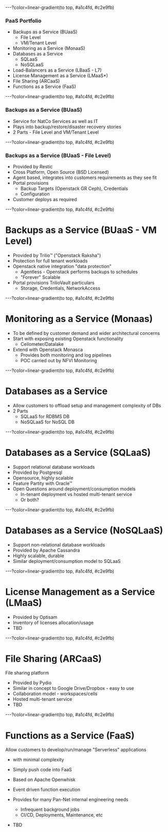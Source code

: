 ---?color=linear-gradient(to top, #a1c4fd, #c2e9fb)

### PaaS Portfolio

- Backups as a Service (BUaaS)
  - File Level
  - VM/Tenant Level
- Monitoring as a Service (MonaaS)
- Databases as a Service
  - SQLaaS
  - NoSQLaaS
- Load-Balancers as a Service (LBaaS - L7)
- License Management as a Service (LMaaS*)
- File Sharing (ARCaaS)
- Functions as a Service (FaaS)

---?color=linear-gradient(to top, #a1c4fd, #c2e9fb)

### Backups as a Service (BUaaS)

- Service for NatCo Services as well as IT
- Plays into backup/restore/disaster recovery stories
- 2 Parts - File Level and VM/Tenant Level

---?color=linear-gradient(to top, #a1c4fd, #c2e9fb)

### Backups as a Service (BUaaS - File Level)

- Provided by Restic
- Cross Platform, Open Source (BSD Licensed)
- Agent based, integrates into customers requirements as they see fit
- Portal provisions
  - Backup Targets (Openstack GR Ceph), Credentials
  - Configuration
- Customer deploys as required

---?color=linear-gradient(to top, #a1c4fd, #c2e9fb)

# Backups as a Service (BUaaS - VM Level)

- Provided by Trilio™ ("Openstack Raksha")
- Protection for full tenant workloads
- Openstack native integration "data protection"
  - Agentless - Openstack performs backups to schedules
  - "Forever" Scalable
- Portal provisions TrilioVault particulars
  - Storage, Credentials, NetworkAccess

---?color=linear-gradient(to top, #a1c4fd, #c2e9fb)

# Monitoring as a Service (Monaas)

- To be defined by customer demand and wider architectural concerns
- Start with exposing existing Openstack functionality
  - Ceilometer/Datalake
- Extend with Openstack Monasca
  - Provides both monitoring and log pipelines
  - POC carried out by NFVI Monitoring

---?color=linear-gradient(to top, #a1c4fd, #c2e9fb)

# Databases as a Service

- Allow customers to offload setup and management complexity of DBs
- 2 Parts
  - SQLaaS for RDBMS DB
  - NoSQLaaS for NoSQL DB

---?color=linear-gradient(to top, #a1c4fd, #c2e9fb)

# Databases as a Service (SQLaaS)

- Support relational database workloads
- Provided by Postgresql
- Opensource, highly scalable
- Feature Partity with Oracle™
- Open Questions around deployment/consumption models
  - In-tenant deployment vs hosted multi-tenant service
  - Or both?

---?color=linear-gradient(to top, #a1c4fd, #c2e9fb)

# Databases as a Service (NoSQLaaS)

- Support non-relational database workloads
- Provided by Apache Cassandra
- Highly scalable, durable
- Similar deployment/consumption model to SQLaaS

---?color=linear-gradient(to top, #a1c4fd, #c2e9fb)

# License Management as a Service (LMaaS)

- Provided by Optisam
- Inventory of licenses allocation/usage
- TBD

---?color=linear-gradient(to top, #a1c4fd, #c2e9fb)

# File Sharing (ARCaaS)

File sharing platform

- Provided by Pydio
- Similar in concept to Google Drive/Dropbox - easy to use
- Collaboration model - workspaces/cells
- Hosted multi-tenant service
- TBD

---?color=linear-gradient(to top, #a1c4fd, #c2e9fb)

# Functions as a Service (FaaS)

Allow customers to develop/run/manage "Serverless" applications
- with minimal complexity
- Simply push code into FaaS

- Based on Apache Openwhisk
- Event driven function execution
- Provides for many Pan-Net internal engineering needs
  - Infrequent background jobs
  - CI/CD, Deployments, Maintenance, etc
- TBD

